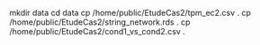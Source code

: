 

mkdir data
cd data
cp /home/public/EtudeCas2/tpm_ec2.csv . 
cp /home/public/EtudeCas2/string_network.rds . 
cp /home/public/EtudeCas2/cond1_vs_cond2.csv .

